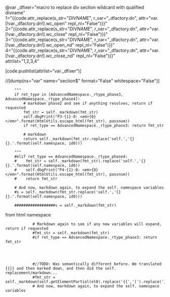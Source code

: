 @var _dfixer="macro to replace div section wildcard with qualified divname"\
      1="{{code.attr_replace(s_str=\"$DIVNAME$\", r_var=\"_dfactory.dn\", attr=\"var.[!var._dfactory.dn!].wc_open\" repl_nl=\"False\")}}"\
      2="{{code.attr_replace(s_str=\"$DIVNAME$\", r_var=\"_dfactory.dn\", attr=\"var.[!var._dfactory.dn!].wc_close\" repl_nl=\"False\")}}"\
      3="{{code.attr_replace(s_str=\"$DIVNAME$\", r_var=\"_dfactory.dn\", attr=\"var.[!var._dfactory.dn!].wc_open_nd\" repl_nl=\"False\")}}"\
      4="{{code.attr_replace(s_str=\"$DIVNAME$\", r_var=\"_dfactory.dn\", attr=\"var.[!var._dfactory.dn!].wc_close_nd\" repl_nl=\"False\")}}"\
      attrlist="1,2,3,4"

[code.pushlist(attrlist="var._dfixer")]


//[dump(ns="var" name="section$" format="False" whitespace="False")]

        """
        if ret_type in [AdvancedNamespace._rtype_phase3, AdvancedNamespace._rtype_phase4]:
            # markdown phase2 and see if anything resolves, return if requested
            fmt_str = self._markdown(fmt_str)
            self.dbgPrint("P3-{1}-0: <em>{0}</em>".format(HtmlUtils.escape_html(fmt_str), passnum))
            if ret_type == AdvancedNamespace._rtype_phase3: return fmt_str

            # markdown 
            return self._markdown(fmt_str.replace('self.','{}{}.'.format(self.namespace, id0)))

        """
        #elif ret_type == AdvancedNamespace._rtype_phase4:
        #    fmt_str = self._markdown(fmt_str).replace('self.','{}{}.'.format(self.namespace, id0))
        #    self.dbgPrint("P4-{1}-0: <em>{0}</em>".format(HtmlUtils.escape_html(fmt_str), passnum))
        #    return fmt_str

        # And now, markdown again, to expand the self. namespace variables
        #s = self._markdown(fmt_str.replace('self.','{}{}.'.format(self.namespace, id0)))

        ##################s = self._markdown(fmt_str)



from html namespace

                # Markdown again to see if any new variables will expand, return if requested
                #fmt_str = self._markdown(fmt_str)
                #if ret_type == AdvancedNamespace._rtype_phase3: return fmt_str




                #//TODO: Was semantically different before. We translated {{}} and then marked down, and then did the self. replacement/markdown...
                #fmt_str = self._markdown(self.getElementPartial(el0).replace('{{','[').replace('}}',']'))
                # And now, markdown again, to expand the self. namespace variables
